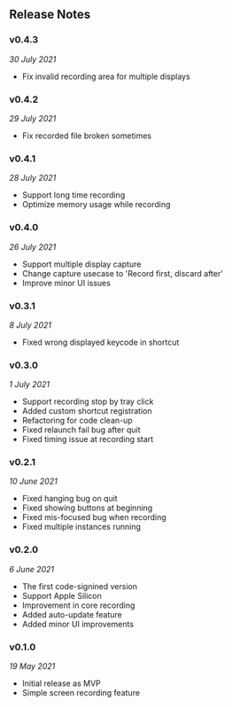 ## Release Notes

### v0.4.3

_30 July 2021_

- Fix invalid recording area for multiple displays

### v0.4.2

_29 July 2021_

- Fix recorded file broken sometimes

### v0.4.1

_28 July 2021_

- Support long time recording
- Optimize memory usage while recording

### v0.4.0

_26 July 2021_

- Support multiple display capture
- Change capture usecase to 'Record first, discard after'
- Improve minor UI issues

### v0.3.1

_8 July 2021_

- Fixed wrong displayed keycode in shortcut

### v0.3.0

_1 July 2021_

- Support recording stop by tray click
- Added custom shortcut registration
- Refactoring for code clean-up
- Fixed relaunch fail bug after quit
- Fixed timing issue at recording start

### v0.2.1

_10 June 2021_

- Fixed hanging bug on quit
- Fixed showing buttons at beginning
- Fixed mis-focused bug when recording
- Fixed multiple instances running

### v0.2.0

_6 June 2021_

- The first code-signined version
- Support Apple Silicon
- Improvement in core recording
- Added auto-update feature
- Added minor UI improvements

### v0.1.0

_19 May 2021_

- Initial release as MVP
- Simple screen recording feature
